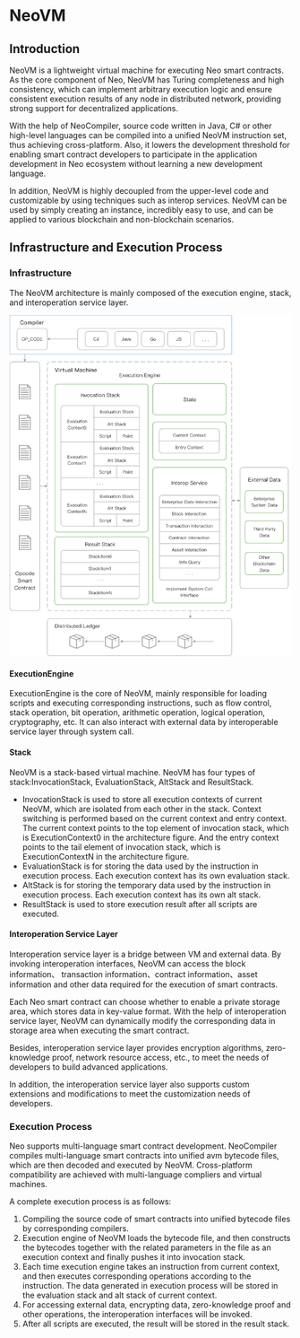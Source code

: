 # NeoVM

## Introduction 

NeoVM is a lightweight virtual machine for executing Neo smart contracts. As the core component of Neo, NeoVM has Turing completeness and high consistency, which can implement arbitrary execution logic and ensure consistent execution results of any node in distributed network, providing strong support for decentralized applications. 

With the help of NeoCompiler, source code written in Java, C# or other high-level languages can be compiled into a unified NeoVM instruction set, thus achieving cross-platform. Also, it lowers the development threshold for enabling smart contract developers to participate in the application development in Neo ecosystem without learning a new development language. 

In addition, NeoVM is highly decoupled from the upper-level code and customizable by using techniques such as interop services. NeoVM can be used by simply creating an instance, incredibly easy to use, and can be applied to various blockchain and non-blockchain scenarios.  

##  Infrastructure and Execution Process  

### Infrastructure 

The NeoVM architecture is mainly composed of the execution engine, stack, and interoperation service layer. 

![](../../assets/neovm.png)

#### ExecutionEngine

ExecutionEngine is the core of NeoVM, mainly responsible for loading scripts and executing corresponding instructions, such as flow control, stack operation, bit operation, arithmetic operation, logical operation, cryptography, etc. It can also interact with external data by interoperable service layer through system call. 

#### Stack  

NeoVM is a stack-based virtual machine. NeoVM has four types of stack:InvocationStack, EvaluationStack, AltStack and ResultStack.  

-  InvocationStack is used to store all execution contexts of current NeoVM, which are isolated from each other in the stack. Context switching is performed based on the current context and entry context. The current context points to the top element of invocation stack, which is ExecutionContext0 in the architecture figure. And the entry context points to the tail element of invocation stack, which is ExecutionContextN in the architecture figure.
- EvaluationStack is for storing the data used by the instruction in execution process. Each execution context has its own evaluation stack.
- AltStack is for storing the temporary data used by the instruction in execution process. Each execution context has its own alt stack.
- ResultStack is used to store execution result after all scripts are executed. 

#### Interoperation Service Layer 

Interoperation service layer is a bridge between VM and external data. By invoking interoperation interfaces, NeoVM can access the block information、 transaction information、contract information、asset information and other data required for the execution of smart contracts. 

Each Neo smart contract can choose whether to enable a private storage area, which stores data in key-value format. With the help of interoperation service layer, NeoVM can dynamically modify the corresponding data in storage area when executing the smart contract. 

Besides, interoperation service layer provides encryption algorithms, zero-knowledge proof, network resource access, etc., to meet the needs of developers to build advanced applications. 

In addition, the interoperation service layer also supports custom extensions and modifications to meet the customization needs of developers.  

### Execution Process 

Neo supports multi-language smart contract development. NeoCompiler compiles multi-language smart contracts into unified avm bytecode files, which are then decoded and executed by NeoVM. Cross-platform compatibility are achieved with multi-language compliers and virtual machines. 

A complete execution process is as follows: 

1. Compiling the source code of smart contracts into unified bytecode files by corresponding compilers.
2. Execution engine of NeoVM loads the bytecode file, and then constructs the bytecodes together with the related parameters in the file as an execution context and finally pushes it into invocation stack.
3. Each time execution engine takes an instruction from current context, and then executes corresponding operations according to the instruction. The data generated in execution process will be stored in the evaluation stack and alt stack of current context. 
4. For accessing external data, encrypting data, zero-knowledge proof and other operations, the interoperation interfaces will be invoked.
5. After all scripts are executed, the result will be stored in the result stack.